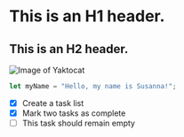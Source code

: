 # This is an H1 header.
## This is an H2 header.

![Image of Yaktocat](https://octodex.github.com/images/yaktocat.png)

``` javascript
let myName = "Hello, my name is Susanna!";
```
- [x] Create a task list
- [x] Mark two tasks as complete
- [ ] This task should remain empty
